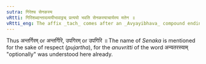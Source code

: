 ```yaml
---
sutra: गिरेश्च सेनकस्य
vRtti: गिरिशब्दान्तादव्ययीभावाट्टच् प्रत्ययो भवति सेनकस्याचार्यस्य मतेन ॥
vRtti_eng: The affix _tach_ comes after an _Avyayibhava_ compound ending in \"_giri_\", according to the opinion of the Grammarian _Senaka_.
---
```

Thus अन्तर्गिरम् or अन्तर्गिरि, उपगिरम् or उपगिरि ॥ The name of _Senaka_ is mentioned for the sake of respect (_pujartha_), for the _anuvritti_ of the word अन्यतरस्याम् "optionally" was understood here already.
